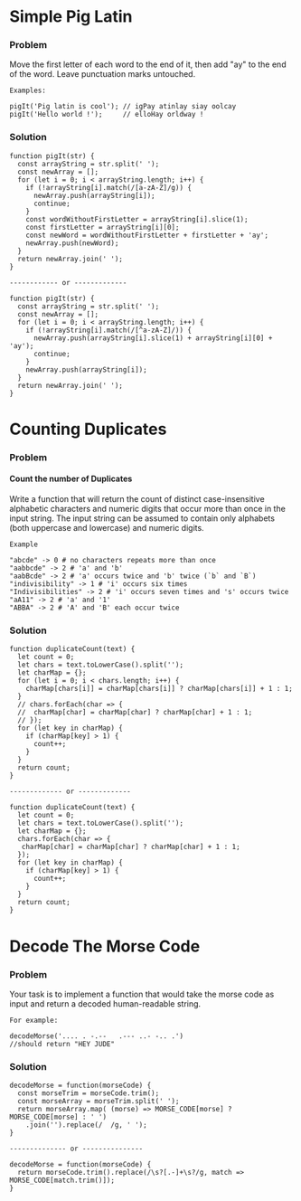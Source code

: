 # Simple Pig Latin

### Problem

Move the first letter of each word to the end of it, then add "ay" to the end of the word. Leave punctuation marks untouched.

```
Examples:

pigIt('Pig latin is cool'); // igPay atinlay siay oolcay
pigIt('Hello world !');     // elloHay orldway !
```

### Solution

```
function pigIt(str) {
  const arrayString = str.split(' ');
  const newArray = [];
  for (let i = 0; i < arrayString.length; i++) {
    if (!arrayString[i].match(/[a-zA-Z]/g)) {
      newArray.push(arrayString[i]);
      continue;
    }
    const wordWithoutFirstLetter = arrayString[i].slice(1);
    const firstLetter = arrayString[i][0];
    const newWord = wordWithoutFirstLetter + firstLetter + 'ay';
    newArray.push(newWord);
  }
  return newArray.join(' ');
}

------------ or -------------

function pigIt(str) {
  const arrayString = str.split(' ');
  const newArray = [];
  for (let i = 0; i < arrayString.length; i++) {
    if (!arrayString[i].match(/[^a-zA-Z]/)) {
      newArray.push(arrayString[i].slice(1) + arrayString[i][0] + 'ay');
      continue;
    }
    newArray.push(arrayString[i]);
  }
  return newArray.join(' ');
}
```

# Counting Duplicates

### Problem 

#### Count the number of Duplicates
Write a function that will return the count of distinct case-insensitive alphabetic characters and
numeric digits that occur more than once in the input string.
The input string can be assumed to contain only alphabets (both uppercase and lowercase) and numeric digits.

```
Example

"abcde" -> 0 # no characters repeats more than once
"aabbcde" -> 2 # 'a' and 'b'
"aabBcde" -> 2 # 'a' occurs twice and 'b' twice (`b` and `B`)
"indivisibility" -> 1 # 'i' occurs six times
"Indivisibilities" -> 2 # 'i' occurs seven times and 's' occurs twice
"aA11" -> 2 # 'a' and '1'
"ABBA" -> 2 # 'A' and 'B' each occur twice
```

### Solution

```
function duplicateCount(text) {
  let count = 0;
  let chars = text.toLowerCase().split('');
  let charMap = {};
  for (let i = 0; i < chars.length; i++) {
    charMap[chars[i]] = charMap[chars[i]] ? charMap[chars[i]] + 1 : 1;
  }
  // chars.forEach(char => {
  //  charMap[char] = charMap[char] ? charMap[char] + 1 : 1;
  // });
  for (let key in charMap) {
    if (charMap[key] > 1) {
      count++;
    }
  }
  return count;
}

------------- or -------------

function duplicateCount(text) {
  let count = 0;
  let chars = text.toLowerCase().split('');
  let charMap = {};
  chars.forEach(char => {
   charMap[char] = charMap[char] ? charMap[char] + 1 : 1;
  });
  for (let key in charMap) {
    if (charMap[key] > 1) {
      count++;
    }
  }
  return count;
}
```


# Decode The Morse Code

### Problem

Your task is to implement a function that would take the morse code as input and return a decoded human-readable string.

```
For example:

decodeMorse('.... . -.--   .--- ..- -.. .')
//should return "HEY JUDE"
```

### Solution

```
decodeMorse = function(morseCode) {
  const morseTrim = morseCode.trim();
  const morseArray = morseTrim.split(' ');
  return morseArray.map( (morse) => MORSE_CODE[morse] ? MORSE_CODE[morse] : ' ')
    .join('').replace(/  /g, ' ');
}

-------------- or ---------------

decodeMorse = function(morseCode) {
  return morseCode.trim().replace(/\s?[.-]+\s?/g, match => MORSE_CODE[match.trim()]);
}
```
